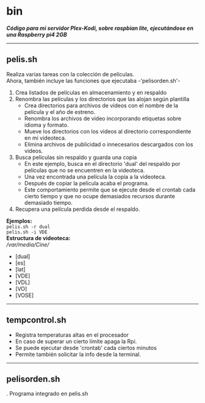 # bin
***Código para mi servidor Plex-Kodi, sobre raspbian lite, ejecutándose en una Raspberry pi4 2GB***  
****
## pelis.sh
Realiza varias tareas con la colección de películas.  
Ahora, también incluye las funciones que ejecutaba -'pelisorden.sh'-
1. Crea listados de películas en almacenamiento y en respaldo
2. Renombra las películas y los directorios que las alojan según plantilla
   * Crea directorios para archivos de vídeos con el nombre de la película y el año de estreno.  
   * Renombra los archivos de video incorporando etiquetas sobre idioma y formato.  
   * Mueve los directorios con los videos al directorio correspondiente en mi videoteca.  
   * Elimina archivos de publicidad o innecesarios descargados con los videos.  
3. Busca películas sin respaldo y guarda una copia  
   * En este ejemplo, busca en el directorio 'dual' del respaldo por películas que no se encuentren en la videoteca.  
   * Una vez encontrada una película la copia a la videoteca.  
   * Después de copiar la película acaba el programa.  
   * Este comportamiento permite que se ejecute desde el crontab cada cierto tiempo y que no ocupe demasiados recursos durante demasiado tiempo.  
4. Recupera una película perdida desde el respaldo.  

**Ejemplos:**  
   ```pelis.sh -r dual```  
   ```pelis.sh -i VDE```  
**Estructura de videoteca:**  
 */var/media/Cine/*  
* [dual]
* [es]
* [lat]
* [VDE]
* [VDL]
* [VO]
* [VOSE]
***
## tempcontrol.sh
* Registra temperaturas altas en el procesador
* En caso de superar un cierto límite apaga la Rpi.
* Se puede ejecutar desde 'crontab' cada ciertos minutos
* Permite también solicitar la info desde la terminal.

***
## pelisorden.sh
. Programa integrado en pelis.sh
